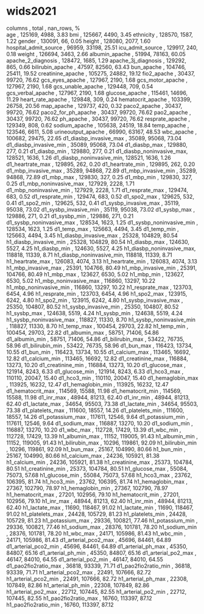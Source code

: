# wids2021

columns                  , total   , nan_rows, %    
age                      ,   125169,     4988, 3.83
bmi                      ,   125667,     4490, 3.45
ethnicity                ,   128570,     1587, 1.22
gender                   ,   130091,       66, 0.05
height                   ,   128080,     2077, 1.60
hospital_admit_source    ,    96959,    33198, 25.51
icu_admit_source         ,   129917,      240, 0.18
weight                   ,   126694,     3463, 2.66
albumin_apache           ,    51994,    78163, 60.05
apache_2_diagnosis       ,   128472,     1685, 1.29
apache_3j_diagnosis      ,   129292,      865, 0.66
bilirubin_apache         ,    47597,    82560, 63.43
bun_apache               ,   104746,    25411, 19.52
creatinine_apache        ,   105275,    24882, 19.12
fio2_apache              ,    30437,    99720, 76.62
gcs_eyes_apache          ,   127967,     2190, 1.68
gcs_motor_apache         ,   127967,     2190, 1.68
gcs_unable_apache        ,   129448,      709, 0.54
gcs_verbal_apache        ,   127967,     2190, 1.68
glucose_apache           ,   115461,    14696, 11.29
heart_rate_apache        ,   129848,      309, 0.24
hematocrit_apache        ,   103399,    26758, 20.56
map_apache               ,   129737,      420, 0.32
paco2_apache             ,    30437,    99720, 76.62
paco2_for_ph_apache      ,    30437,    99720, 76.62
pao2_apache              ,    30437,    99720, 76.62
ph_apache                ,    30437,    99720, 76.62
resprate_apache          ,   129349,      808, 0.62
sodium_apache            ,   105638,    24519, 18.84
temp_apache              ,   123546,     6611, 5.08
urineoutput_apache       ,    66990,    63167, 48.53
wbc_apache               ,   100682,    29475, 22.65
d1_diasbp_invasive_max   ,    35089,    95068, 73.04
d1_diasbp_invasive_min   ,    35089,    95068, 73.04
d1_diasbp_max            ,   129880,      277, 0.21
d1_diasbp_min            ,   129880,      277, 0.21
d1_diasbp_noninvasive_max,   128521,     1636, 1.26
d1_diasbp_noninvasive_min,   128521,     1636, 1.26
d1_heartrate_max         ,   129895,      262, 0.20
d1_heartrate_min         ,   129895,      262, 0.20
d1_mbp_invasive_max      ,    35289,    94868, 72.89
d1_mbp_invasive_min      ,    35289,    94868, 72.89
d1_mbp_max               ,   129830,      327, 0.25
d1_mbp_min               ,   129830,      327, 0.25
d1_mbp_noninvasive_max   ,   127929,     2228, 1.71
d1_mbp_noninvasive_min   ,   127929,     2228, 1.71
d1_resprate_max          ,   129474,      683, 0.52
d1_resprate_min          ,   129474,      683, 0.52
d1_spo2_max              ,   129625,      532, 0.41
d1_spo2_min              ,   129625,      532, 0.41
d1_sysbp_invasive_max    ,    35119,    95038, 73.02
d1_sysbp_invasive_min    ,    35119,    95038, 73.02
d1_sysbp_max             ,   129886,      271, 0.21
d1_sysbp_min             ,   129886,      271, 0.21
d1_sysbp_noninvasive_max ,   128534,     1623, 1.25
d1_sysbp_noninvasive_min ,   128534,     1623, 1.25
d1_temp_max              ,   125663,     4494, 3.45
d1_temp_min              ,   125663,     4494, 3.45
h1_diasbp_invasive_max   ,    25328,   104829, 80.54
h1_diasbp_invasive_min   ,    25328,   104829, 80.54
h1_diasbp_max            ,   124630,     5527, 4.25
h1_diasbp_min            ,   124630,     5527, 4.25
h1_diasbp_noninvasive_max,   118818,    11339, 8.71
h1_diasbp_noninvasive_min,   118818,    11339, 8.71
h1_heartrate_max         ,   126083,     4074, 3.13
h1_heartrate_min         ,   126083,     4074, 3.13
h1_mbp_invasive_max      ,    25391,   104766, 80.49
h1_mbp_invasive_min      ,    25391,   104766, 80.49
h1_mbp_max               ,   123627,     6530, 5.02
h1_mbp_min               ,   123627,     6530, 5.02
h1_mbp_noninvasive_max   ,   116860,    13297, 10.22
h1_mbp_noninvasive_min   ,   116860,    13297, 10.22
h1_resprate_max          ,   123703,     6454, 4.96
h1_resprate_min          ,   123703,     6454, 4.96
h1_spo2_max              ,   123915,     6242, 4.80
h1_spo2_min              ,   123915,     6242, 4.80
h1_sysbp_invasive_max    ,    25350,   104807, 80.52
h1_sysbp_invasive_min    ,    25350,   104807, 80.52
h1_sysbp_max             ,   124638,     5519, 4.24
h1_sysbp_min             ,   124638,     5519, 4.24
h1_sysbp_noninvasive_max ,   118827,    11330, 8.70
h1_sysbp_noninvasive_min ,   118827,    11330, 8.70
h1_temp_max              ,   100454,    29703, 22.82
h1_temp_min              ,   100454,    29703, 22.82
d1_albumin_max           ,    58751,    71406, 54.86
d1_albumin_min           ,    58751,    71406, 54.86
d1_bilirubin_max         ,    53422,    76735, 58.96
d1_bilirubin_min         ,    53422,    76735, 58.96
d1_bun_max               ,   116423,    13734, 10.55
d1_bun_min               ,   116423,    13734, 10.55
d1_calcium_max           ,   113465,    16692, 12.82
d1_calcium_min           ,   113465,    16692, 12.82
d1_creatinine_max        ,   116884,    13273, 10.20
d1_creatinine_min        ,   116884,    13273, 10.20
d1_glucose_max           ,   121914,     8243, 6.33
d1_glucose_min           ,   121914,     8243, 6.33
d1_hco3_max              ,   110110,    20047, 15.40
d1_hco3_min              ,   110110,    20047, 15.40
d1_hemaglobin_max        ,   113925,    16232, 12.47
d1_hemaglobin_min        ,   113925,    16232, 12.47
d1_hematocrit_max        ,   114569,    15588, 11.98
d1_hematocrit_min        ,   114569,    15588, 11.98
d1_inr_max               ,    48944,    81213, 62.40
d1_inr_min               ,    48944,    81213, 62.40
d1_lactate_max           ,    34654,    95503, 73.38
d1_lactate_min           ,    34654,    95503, 73.38
d1_platelets_max         ,   111600,    18557, 14.26
d1_platelets_min         ,   111600,    18557, 14.26
d1_potassium_max         ,   117611,    12546, 9.64
d1_potassium_min         ,   117611,    12546, 9.64
d1_sodium_max            ,   116887,    13270, 10.20
d1_sodium_min            ,   116887,    13270, 10.20
d1_wbc_max               ,   112728,    17429, 13.39
d1_wbc_min               ,   112728,    17429, 13.39
h1_albumin_max           ,    11152,   119005, 91.43
h1_albumin_min           ,    11152,   119005, 91.43
h1_bilirubin_max         ,    10296,   119861, 92.09
h1_bilirubin_min         ,    10296,   119861, 92.09
h1_bun_max               ,    25167,   104990, 80.66
h1_bun_min               ,    25167,   104990, 80.66
h1_calcium_max           ,    24236,   105921, 81.38
h1_calcium_min           ,    24236,   105921, 81.38
h1_creatinine_max        ,    25373,   104784, 80.51
h1_creatinine_min        ,    25373,   104784, 80.51
h1_glucose_max           ,    55084,    75073, 57.68
h1_glucose_min           ,    55084,    75073, 57.68
h1_hco3_max              ,    23762,   106395, 81.74
h1_hco3_min              ,    23762,   106395, 81.74
h1_hemaglobin_max        ,    27367,   102790, 78.97
h1_hemaglobin_min        ,    27367,   102790, 78.97
h1_hematocrit_max        ,    27201,   102956, 79.10
h1_hematocrit_min        ,    27201,   102956, 79.10
h1_inr_max               ,    48944,    81213, 62.40
h1_inr_min               ,    48944,    81213, 62.40
h1_lactate_max           ,    11690,   118467, 91.02
h1_lactate_min           ,    11690,   118467, 91.02
h1_platelets_max         ,    24428,   105729, 81.23
h1_platelets_min         ,    24428,   105729, 81.23
h1_potassium_max         ,    29336,   100821, 77.46
h1_potassium_min         ,    29336,   100821, 77.46
h1_sodium_max            ,    28376,   101781, 78.20
h1_sodium_min            ,    28376,   101781, 78.20
h1_wbc_max               ,    24171,   105986, 81.43
h1_wbc_min               ,    24171,   105986, 81.43
d1_arterial_pco2_max     ,    45696,    84461, 64.89
d1_arterial_pco2_min     ,    45696,    84461, 64.89
d1_arterial_ph_max       ,    45350,    84807, 65.16
d1_arterial_ph_min       ,    45350,    84807, 65.16
d1_arterial_po2_max      ,    46147,    84010, 64.55
d1_arterial_po2_min      ,    46147,    84010, 64.55
d1_pao2fio2ratio_max     ,    36818,    93339, 71.71
d1_pao2fio2ratio_min     ,    36818,    93339, 71.71
h1_arterial_pco2_max     ,    22491,   107666, 82.72
h1_arterial_pco2_min     ,    22491,   107666, 82.72
h1_arterial_ph_max       ,    22308,   107849, 82.86
h1_arterial_ph_min       ,    22308,   107849, 82.86
h1_arterial_po2_max      ,    22712,   107445, 82.55
h1_arterial_po2_min      ,    22712,   107445, 82.55
h1_pao2fio2ratio_max     ,    16760,   113397, 87.12
h1_pao2fio2ratio_min     ,    16760,   113397, 87.12